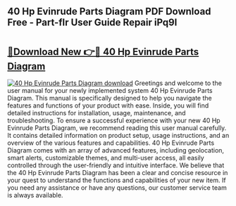 ## 40 Hp Evinrude Parts Diagram PDF Download Free - Part-fIr User Guide Repair iPq9l

# <h2><a href="http://dfjwtr.blite.top/?on=40+Hp+Evinrude+Parts+Diagram">🔗Download New 👉🔴 40 Hp Evinrude Parts Diagram</a></h2>

[![40 Hp Evinrude Parts Diagram download](https://i.imgur.com/lujVjoI.png)](http://dfjwtr.blite.top/?on=40+Hp+Evinrude+Parts+Diagram)
Greetings and welcome to the user manual for your newly implemented system 40 Hp Evinrude Parts Diagram. This manual is specifically designed to help you navigate the features and functions of your product with ease. Inside, you will find detailed instructions for installation, usage, maintenance, and troubleshooting. To ensure a successful experience with your new 40 Hp Evinrude Parts Diagram, we recommend reading this user manual carefully. It contains detailed information on product setup, usage instructions, and an overview of the various features and capabilities. 40 Hp Evinrude Parts Diagram comes with an array of advanced features, including geolocation, smart alerts, customizable themes, and multi-user access, all easily controlled through the user-friendly and intuitive interface. We believe that the 40 Hp Evinrude Parts Diagram has been a clear and concise resource in your quest to understand the functions and capabilities of your new item. If you need any assistance or have any questions, our customer service team is always available.
